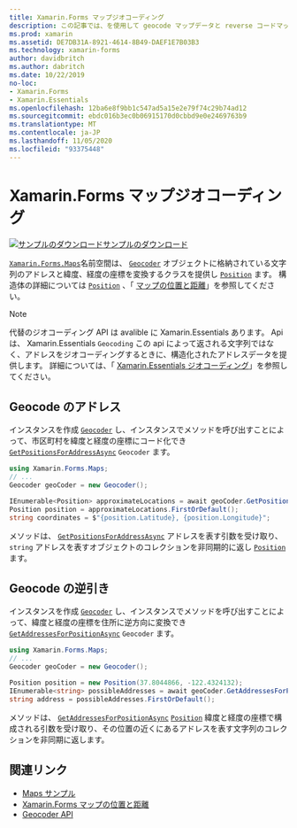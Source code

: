 ```yaml
---
title: Xamarin.Forms マップジオコーディング
description: この記事では、を使用して geocode マップデータと reverse コードマップデータを逆にする方法について説明し Xamarin.Forms ます。Geocoder クラスをマップします。
ms.prod: xamarin
ms.assetid: DE7DB31A-8921-4614-8B49-DAEF1E7B03B3
ms.technology: xamarin-forms
author: davidbritch
ms.author: dabritch
ms.date: 10/22/2019
no-loc:
- Xamarin.Forms
- Xamarin.Essentials
ms.openlocfilehash: 12ba6e8f9bb1c547ad5a15e2e79f74c29b74ad12
ms.sourcegitcommit: ebdc016b3ec0b06915170d0cbbd9e0e2469763b9
ms.translationtype: MT
ms.contentlocale: ja-JP
ms.lasthandoff: 11/05/2020
ms.locfileid: "93375448"
---
```

# <a name="xamarinforms-map-geocoding"></a>Xamarin.Forms マップジオコーディング

[![サンプルのダウンロード](~/media/shared/download.png)サンプルのダウンロード](/samples/xamarin/xamarin-forms-samples/workingwithmaps)

[`Xamarin.Forms.Maps`](xref:Xamarin.Forms.Maps)名前空間は、 [`Geocoder`](xref:Xamarin.Forms.Maps.Geocoder) オブジェクトに格納されている文字列のアドレスと緯度、経度の座標を変換するクラスを提供し [`Position`](xref:Xamarin.Forms.Maps.Position) ます。 構造体の詳細については [`Position`](xref:Xamarin.Forms.Maps.Position) 、「 [マップの位置と距離](position-distance.md)」を参照してください。

> [!NOTE]
> 代替のジオコーディング API は avalible に Xamarin.Essentials あります。 Api は、 Xamarin.Essentials `Geocoding` この api によって返される文字列ではなく、アドレスをジオコーディングするときに、構造化されたアドレスデータを提供します。 詳細については、「 [ Xamarin.Essentials ジオコーディング](~/essentials/geocoding.md)」を参照してください。

## <a name="geocode-an-address"></a>Geocode のアドレス

インスタンスを作成 [`Geocoder`](xref:Xamarin.Forms.Maps.Geocoder) し、インスタンスでメソッドを呼び出すことによって、市区町村を緯度と経度の座標にコード化でき [`GetPositionsForAddressAsync`](xref:Xamarin.Forms.Maps.Geocoder.GetPositionsForAddressAsync*) `Geocoder` ます。

```csharp
using Xamarin.Forms.Maps;
// ...
Geocoder geoCoder = new Geocoder();

IEnumerable<Position> approximateLocations = await geoCoder.GetPositionsForAddressAsync("Pacific Ave, San Francisco, California");
Position position = approximateLocations.FirstOrDefault();
string coordinates = $"{position.Latitude}, {position.Longitude}";
```

メソッドは、 [`GetPositionsForAddressAsync`](xref:Xamarin.Forms.Maps.Geocoder.GetPositionsForAddressAsync*) アドレスを表す引数を受け取り、 `string` アドレスを表すオブジェクトのコレクションを非同期的に返し [`Position`](xref:Xamarin.Forms.Maps.Position) ます。

## <a name="reverse-geocode-an-address"></a>Geocode の逆引き

インスタンスを作成 [`Geocoder`](xref:Xamarin.Forms.Maps.Geocoder) し、インスタンスでメソッドを呼び出すことによって、緯度と経度の座標を住所に逆方向に変換でき [`GetAddressesForPositionAsync`](xref:Xamarin.Forms.Maps.Geocoder.GetAddressesForPositionAsync*) `Geocoder` ます。

```csharp
using Xamarin.Forms.Maps;
// ...
Geocoder geoCoder = new Geocoder();

Position position = new Position(37.8044866, -122.4324132);
IEnumerable<string> possibleAddresses = await geoCoder.GetAddressesForPositionAsync(position);
string address = possibleAddresses.FirstOrDefault();
```

メソッドは、 [`GetAddressesForPositionAsync`](xref:Xamarin.Forms.Maps.Geocoder.GetAddressesForPositionAsync*) [`Position`](xref:Xamarin.Forms.Maps.Position) 緯度と経度の座標で構成される引数を受け取り、その位置の近くにあるアドレスを表す文字列のコレクションを非同期に返します。

## <a name="related-links"></a>関連リンク

- [Maps サンプル](/samples/xamarin/xamarin-forms-samples/workingwithmaps)
- [Xamarin.Forms マップの位置と距離](position-distance.md)
- [Geocoder API](xref:Xamarin.Forms.Maps.Geocoder)